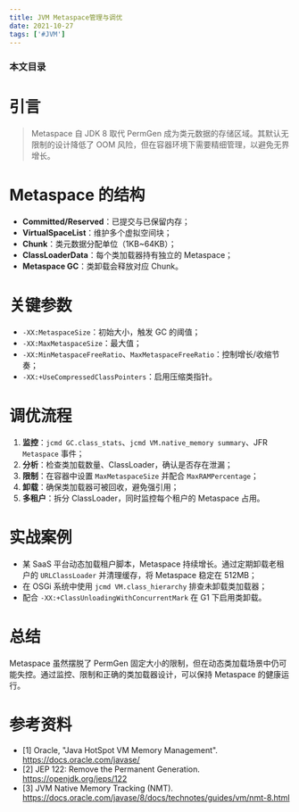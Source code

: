 ```yaml
---
title: JVM Metaspace管理与调优
date: 2021-10-27
tags: ['#JVM']
---
```


### 本文目录
<!-- toc -->

# 引言
> Metaspace 自 JDK 8 取代 PermGen 成为类元数据的存储区域。其默认无限制的设计降低了 OOM 风险，但在容器环境下需要精细管理，以避免无界增长。

# Metaspace 的结构
- **Committed/Reserved**：已提交与已保留内存；
- **VirtualSpaceList**：维护多个虚拟空间块；
- **Chunk**：类元数据分配单位（1KB~64KB）；
- **ClassLoaderData**：每个类加载器持有独立的 Metaspace；
- **Metaspace GC**：类卸载会释放对应 Chunk。

# 关键参数
- `-XX:MetaspaceSize`：初始大小，触发 GC 的阈值；
- `-XX:MaxMetaspaceSize`：最大值；
- `-XX:MinMetaspaceFreeRatio`、`MaxMetaspaceFreeRatio`：控制增长/收缩节奏；
- `-XX:+UseCompressedClassPointers`：启用压缩类指针。

# 调优流程
1. **监控**：`jcmd GC.class_stats`、`jcmd VM.native_memory summary`、JFR `Metaspace` 事件；
2. **分析**：检查类加载数量、ClassLoader，确认是否存在泄漏；
3. **限制**：在容器中设置 `MaxMetaspaceSize` 并配合 `MaxRAMPercentage`；
4. **卸载**：确保类加载器可被回收，避免强引用；
5. **多租户**：拆分 ClassLoader，同时监控每个租户的 Metaspace 占用。

# 实战案例
- 某 SaaS 平台动态加载租户脚本，Metaspace 持续增长。通过定期卸载老租户的 `URLClassLoader` 并清理缓存，将 Metaspace 稳定在 512MB；
- 在 OSGi 系统中使用 `jcmd VM.class_hierarchy` 排查未卸载类加载器；
- 配合 `-XX:+ClassUnloadingWithConcurrentMark` 在 G1 下启用类卸载。

# 总结
Metaspace 虽然摆脱了 PermGen 固定大小的限制，但在动态类加载场景中仍可能失控。通过监控、限制和正确的类加载器设计，可以保持 Metaspace 的健康运行。

# 参考资料
- [1] Oracle, "Java HotSpot VM Memory Management". https://docs.oracle.com/javase/
- [2] JEP 122: Remove the Permanent Generation. https://openjdk.org/jeps/122
- [3] JVM Native Memory Tracking (NMT). https://docs.oracle.com/javase/8/docs/technotes/guides/vm/nmt-8.html
